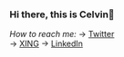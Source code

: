 ### Hi there, this is Celvin👋

*How to reach me:*
\-> [Twitter](https://twitter.com/celvinbr)\
\-> [XING](https://www.xing.com/profile/Celvin_Braun)
\-> [LinkedIn](https://www.linkedin.com/in/celvin-braun/)

<!--
- 🔭 I’m currently working on ...
- 🌱 I’m currently learning ...
- 👯 I’m looking to collaborate on ...
- 🤔 I’m looking for help with ...
- 💬 Ask me about ...
- 📫 How to reach me: ...
- 😄 Pronouns: ...
- ⚡ Fun fact: ...
- 🌱 I’m currently learning: ...
- 📫 How to reach me: ...
-->
